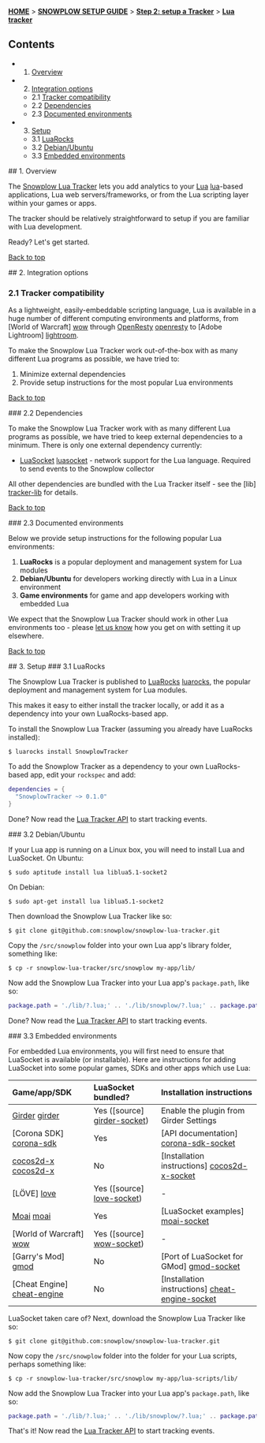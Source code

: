 <a name="top" />

[**HOME**](Home) > [**SNOWPLOW SETUP GUIDE**](Setting-up-Snowplow) > [**Step 2: setup a Tracker**](Setting-up-a-Tracker) > [**Lua tracker**](Lua-tracker-setup)

## Contents

- 1. [Overview](#overview)  
- 2. [Integration options](#integration-options)
  - 2.1 [Tracker compatibility](#compatibility)  
  - 2.2 [Dependencies](#dependencies)  
  - 2.3 [Documented environments](#documented-envs)  
- 3. [Setup](#setup)
  - 3.1 [LuaRocks](#luarocks)
  - 3.2 [Debian/Ubuntu](#deb-ubuntu)
  - 3.3 [Embedded environments](#embed-envs)

<a name="overview" />
## 1. Overview

The [Snowplow Lua Tracker](https://github.com/snowplow/snowplow-lua-tracker) lets you add analytics to your [Lua] [lua]-based applications, Lua web servers/frameworks, or from the Lua scripting layer within your games or apps.

The tracker should be relatively straightforward to setup if you are familiar with Lua development.

Ready? Let's get started.

[Back to top](#top)

<a name="integration-options" />
## 2. Integration options

### 2.1 Tracker compatibility

As a lightweight, easily-embeddable scripting language, Lua is available in a huge number of different computing environments and platforms, from [World of Warcraft] [wow] through [OpenResty] [openresty] to [Adobe Lightroom] [lightroom].

To make the Snowplow Lua Tracker work out-of-the-box with as many different Lua programs as possible, we have tried to:

1. Minimize external dependencies
2. Provide setup instructions for the most popular Lua environments

[Back to top](#top)

<a name="dependencies" />
### 2.2 Dependencies

To make the Snowplow Lua Tracker work with as many different Lua programs as possible, we have tried to keep external dependencies to a minimum. There is only one external dependency currently:

* [LuaSocket] [luasocket] - network support for the Lua language. Required to send events to the Snowplow collector

All other dependencies are bundled with the Lua Tracker itself - see the [lib] [tracker-lib] for details.

[Back to top](#top)

<a name="documented-envs" />
### 2.3 Documented environments

Below we provide setup instructions for the following popular Lua environments:

1. **LuaRocks** is a popular deployment and management system for Lua modules
2. **Debian/Ubuntu** for developers working directly with Lua in a Linux environment
3. **Game environments** for game and app developers working with embedded Lua

We expect that the Snowplow Lua Tracker should work in other Lua environments too - please [let us know](Talk-to-us) how you get on with setting it up elsewhere.

[Back to top](#top)

<a name="setup" />
## 3. Setup

<a name="luarocks" />
### 3.1 LuaRocks

The Snowplow Lua Tracker is published to [LuaRocks] [luarocks], the popular deployment and management system for Lua modules.

This makes it easy to either install the tracker locally, or add it as a dependency into your own LuaRocks-based app.

To install the Snowplow Lua Tracker (assuming you already have LuaRocks installed):

    $ luarocks install SnowplowTracker

To add the Snowplow Tracker as a dependency to your own LuaRocks-based app, edit your `rockspec` and add:

```lua
dependencies = {
  "SnowplowTracker ~> 0.1.0"
}
```

Done? Now read the [Lua Tracker API](Lua-Tracker) to start tracking events.

<a name="deb-ubuntu" />
### 3.2 Debian/Ubuntu

If your Lua app is running on a Linux box, you will need to install Lua and LuaSocket. On Ubuntu:

    $ sudo aptitude install lua liblua5.1-socket2

On Debian:

    $ sudo apt-get install lua liblua5.1-socket2

Then download the Snowplow Lua Tracker like so:

    $ git clone git@github.com:snowplow/snowplow-lua-tracker.git

Copy the `/src/snowplow` folder into your own Lua app's library folder, something like:

    $ cp -r snowplow-lua-tracker/src/snowplow my-app/lib/

Now add the Snowplow Lua Tracker into your Lua app's `package.path`, like so:

```lua
package.path = './lib/?.lua;' .. './lib/snowplow/?.lua;' .. package.path
```

Done? Now read the [Lua Tracker API](Lua-Tracker) to start tracking events.

<a name="embed-envs" />
### 3.3 Embedded environments

For embedded Lua environments, you will first need to ensure that LuaSocket is available (or installable). Here are instructions for adding LuaSocket into some popular games, SDKs and other apps which use Lua:

| **Game/app/SDK**              | **LuaSocket bundled?**                 | **Installation instructions**                       | 
|:------------------------------|:---------------------------------------|:----------------------------------------------------|
| [Girder] [girder]             | Yes ([source] [girder-socket])         | Enable the plugin from Girder Settings              |
| [Corona SDK] [corona-sdk]     | Yes                                    | [API documentation] [corona-sdk-socket]             |
| [cocos2d-x] [cocos2d-x]       | No                                     | [Installation instructions] [cocos2d-x-socket]      |
| [LÖVE] [love]                 | Yes ([source] [love-socket])           | -                                                   |
| [Moai] [moai]                 | Yes                                    | [LuaSocket examples] [moai-socket]                  |
| [World of Warcraft] [wow]     | Yes ([source] [wow-socket])            | -                                                   |
| [Garry's Mod] [gmod]          | No                                     | [Port of LuaSocket for GMod] [gmod-socket]          |
| [Cheat Engine] [cheat-engine] | No                                     | [Installation instructions] [cheat-engine-socket]   |

LuaSocket taken care of? Next, download the Snowplow Lua Tracker like so:

    $ git clone git@github.com:snowplow/snowplow-lua-tracker.git

Now copy the `/src/snowplow` folder into the folder for your Lua scripts, perhaps something like:

    $ cp -r snowplow-lua-tracker/src/snowplow my-app/lua-scripts/lib/

Now add the Snowplow Lua Tracker into your Lua app's `package.path`, like so:

```lua
package.path = './lib/?.lua;' .. './lib/snowplow/?.lua;' .. package.path
```

That's it! Now read the [Lua Tracker API](Lua-Tracker) to start tracking events.

[lua]: http://www.lua.org/

[wow]: http://www.wowwiki.com/Lua
[openresty]: http://openresty.org/
[lightroom]: http://www.adobe.com/devnet/photoshoplightroom.html

[luasocket]: http://w3.impa.br/~diego/software/luasocket/

[luarocks]: http://luarocks.org/repositories/rocks/

[girder]: http://www.promixis.com/girder.php
[girder-socket]: http://www.promixis.com/forums/archive/index.php/t-8996.html

[corona-sdk]: http://www.coronalabs.com/products/corona-sdk/
[corona-sdk-socket]: http://docs.coronalabs.com/api/library/socket/index.html

[cocos2d-x]: http://www.cocos2d-x.org/
[cocos2d-x-socket]: http://www.cocos2d-x.org/boards/11/topics/6348

[wow-socket]: http://lua-users.org/wiki/WorldOfWarcraft

[love]: https://love2d.org/
[love-socket]: https://love2d.org/wiki/Tutorial:Networking_with_UDP

[gmod]: http://www.garrysmod.com/
[gmod-socket]: http://www.facepunch.com/showthread.php?t=495940

[cheat-engine]: http://www.cheatengine.org/
[cheat-engine-socket]: http://forum.cheatengine.org/viewtopic.php?p=5311723&sid=af40d179e4af12591d03ef49e6792e5c

[moai]: http://getmoai.com/
[moai-socket]: https://github.com/moai/moai-dev/tree/master/3rdparty/luasocket-2.0.2/samples

[tracker-lib]: https://github.com/snowplow/snowplow-lua-tracker/tree/master/src/snowplow/lib